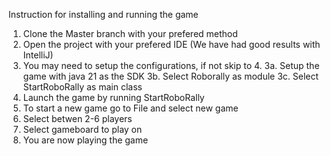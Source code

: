 Instruction for installing and running the game
1. Clone the Master branch with your prefered method
2. Open the project with your prefered IDE (We have had good results with IntelliJ)
3. You may need to setup the configurations, if not skip to 4.
3a. Setup the game with java 21 as the SDK
3b. Select Roborally as module
3c. Select StartRoboRally as main class
4. Launch the game by running StartRoboRally
5. To start a new game go to File and select new game
6. Select betwen 2-6 players
7. Select gameboard to play on
8. You are now playing the game
